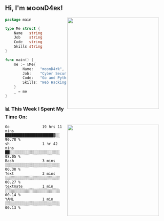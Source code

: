 <h2> Hi, I'm ᴍᴏᴏɴD4ʀᴋ!</h2>
<img align='right' src="https://github-readme-stats.vercel.app/api?username=moond4rk&show_icons=true&theme=radical" width="300">


```go
package main

type Me struct {
	Name   string
	Job    string
	Code   string
	Skills string
}

func main() {
	me := &Me{
		Name:   "moonD4rk",
		Job:    "Cyber Security Engineer",
		Code:   "Go and Python and Others",
		Skills: "Web Hacking ^o^",
	}
	_ = me
}
```



<h3>📊 This Week I Spent My Time On:</h3>
<img align='right' src="https://spotify-github-profile.vercel.app/api/view?uid=zbgk3g7ojwjwrwrleo6u8mhub&cover_image=true&theme=novatorem" width="300">

<!--START_SECTION:waka-->

```text
Go               19 hrs 11 mins  ██████████████████████▓░░   90.70 %
sh               1 hr 42 mins    ██░░░░░░░░░░░░░░░░░░░░░░░   08.05 %
Bash             3 mins          ░░░░░░░░░░░░░░░░░░░░░░░░░   00.30 %
Text             3 mins          ░░░░░░░░░░░░░░░░░░░░░░░░░   00.27 %
textmate         1 min           ░░░░░░░░░░░░░░░░░░░░░░░░░   00.14 %
YAML             1 min           ░░░░░░░░░░░░░░░░░░░░░░░░░   00.13 %
```

<!--END_SECTION:waka-->

